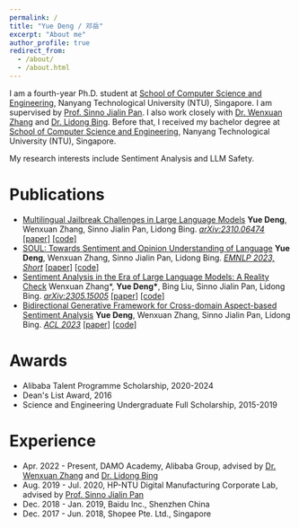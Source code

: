 ```yaml
---
permalink: /
title: "Yue Deng / 邓岳"
excerpt: "About me"
author_profile: true
redirect_from:
  - /about/
  - /about.html
---
```


I am a fourth-year Ph.D. student at [School of Computer Science and Engineering](https://www.ntu.edu.sg/scse), Nanyang Technological University (NTU), Singapore. I am supervised by [Prof. Sinno Jialin Pan](https://www.cse.cuhk.edu.hk/~sinnopan/index.html). I also work closely with [Dr. Wenxuan Zhang](https://isakzhang.github.io/) and [Dr. Lidong Bing](https://lidongbing.github.io/). Before that, I received my bachelor degree at [School of Computer Science and Engineering](https://www.ntu.edu.sg/scse), Nanyang Technological University (NTU), Singapore.

My research interests include Sentiment Analysis and LLM Safety.

Publications
======
- [Multilingual Jailbreak Challenges in Large Language Models](https://arxiv.org/abs/2310.06474)
**Yue Deng**, Wenxuan Zhang, Sinno Jialin Pan, Lidong Bing.
<ins>*arXiv:2310.06474*</ins> [\[paper\]](https://arxiv.org/abs/2310.06474) [\[code\]](https://github.com/DAMO-NLP-SG/multilingual-safety-for-LLMs)
- [SOUL: Towards Sentiment and Opinion Understanding of Language](https://arxiv.org/abs/2310.17924)
**Yue Deng**, Wenxuan Zhang, Sinno Jialin Pan, Lidong Bing.
<ins>*EMNLP 2023, Short*</ins> [\[paper\]](https://arxiv.org/abs/2310.17924) [\[code\]](https://github.com/DAMO-NLP-SG/SOUL)
- [Sentiment Analysis in the Era of Large Language Models: A Reality Check](https://arxiv.org/abs/2305.15005)
Wenxuan Zhang\*, **Yue Deng\***, Bing Liu, Sinno Jialin Pan, Lidong Bing.
<ins>*arXiv:2305.15005*</ins> [\[paper\]](https://arxiv.org/abs/2305.15005
) [\[code\]](https://github.com/DAMO-NLP-SG/LLM-Sentiment)
- [Bidirectional Generative Framework for Cross-domain Aspect-based Sentiment Analysis](https://aclanthology.org/2023.acl-long.686/)
**Yue Deng**, Wenxuan Zhang, Sinno Jialin Pan, Lidong Bing.
<ins>*ACL 2023*</ins> [\[paper\]](https://aclanthology.org/2023.acl-long.686/) [\[code\]](https://github.com/DAMO-NLP-SG/BGCA)

Awards
======
- Alibaba Talent Programme Scholarship, 2020-2024
- Dean's List Award, 2016
- Science and Engineering Undergraduate Full Scholarship, 2015-2019

Experience
======
- Apr. 2022 - Present, DAMO Academy, Alibaba Group, advised by [Dr. Wenxuan Zhang](https://isakzhang.github.io/) and [Dr. Lidong Bing](https://lidongbing.github.io/)
- Aug. 2019 - Jul. 2020, HP-NTU Digital Manufacturing Corporate Lab, advised by [Prof. Sinno Jialin Pan](https://www.cse.cuhk.edu.hk/~sinnopan/index.html)
- Dec. 2018 - Jan. 2019, Baidu Inc., Shenzhen China
- Dec. 2017 - Jun. 2018, Shopee Pte. Ltd., Singapore
